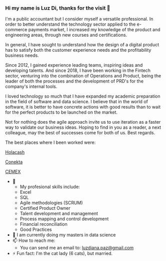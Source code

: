 ### Hi my name is Luz Di, thanks for the visit 👋

I'm a public accountant but I consider myself a versatile professional. In order to better understand the technology sector applied to the e-commerce payments market, I increased my knowledge of the product and engineering areas, through new courses and certifications.

In general, I have sought to understand how the design of a digital product has to satisfy both the customer experience needs and the profitability business needs.

Since 2012, I gained experience leading teams, inspiring ideas and developing talents. And since 2018, I have been working in the Fintech sector, venturing into the combination of Operations and Product, being the leader of both the processes and the development of PRD's for the company's internal tools.

I loved technology so much that I have expanded my academic preparation in the field of software and data science.
I believe that in the world of software, it is better to have concrete actions with good results than to wait for the perfect products to be launched on the market.

Not for nothing does the agile approach invite us to use iteration as a faster way to validate our business ideas.
Hoping to find in you as a reader, a next colleague, may the best of successes come for both of us.
Best regards.

The best places where I been worked were: 

[Holacash](https://www.holacash.mx/)

[Conekta](https://conekta.com/)

[CEMEX](https://www.cemexmexico.com/)

- 🔭 
  - My profesional skills include: 
   - Excel
   - SQL
   - Agile methodologies (SCRUM)
   - Certified Product Owner 
   - Talent development and management
   - Process mapping and control development
   - Financial reconciliation
   - Good Practices
- 🌱 I am currently doing my masters in data science
- 📫 How to reach me:
  - You can send me an email to: luzdiana.paz@gmail.com
- ⚡ Fun fact: I'm the cat lady (6 cats), but married.

